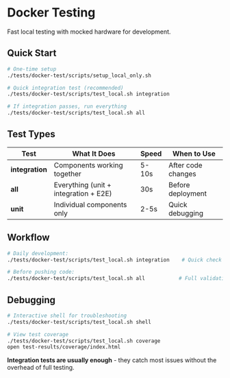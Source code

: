 # Docker Testing

Fast local testing with mocked hardware for development.

## Quick Start

```bash
# One-time setup
./tests/docker-test/scripts/setup_local_only.sh

# Quick integration test (recommended)
./tests/docker-test/scripts/test_local.sh integration

# If integration passes, run everything  
./tests/docker-test/scripts/test_local.sh all
```

## Test Types

| Test | What It Does | Speed | When to Use |
|------|--------------|-------|-------------|
| **integration** | Components working together | 5-10s | After code changes |
| **all** | Everything (unit + integration + E2E) | 30s | Before deployment |
| **unit** | Individual components only | 2-5s | Quick debugging |

## Workflow

```bash
# Daily development:
./tests/docker-test/scripts/test_local.sh integration    # Quick check

# Before pushing code:
./tests/docker-test/scripts/test_local.sh all           # Full validation
```

## Debugging

```bash
# Interactive shell for troubleshooting
./tests/docker-test/scripts/test_local.sh shell

# View test coverage
./tests/docker-test/scripts/test_local.sh coverage
open test-results/coverage/index.html
```

**Integration tests are usually enough** - they catch most issues without the overhead of full testing. 
